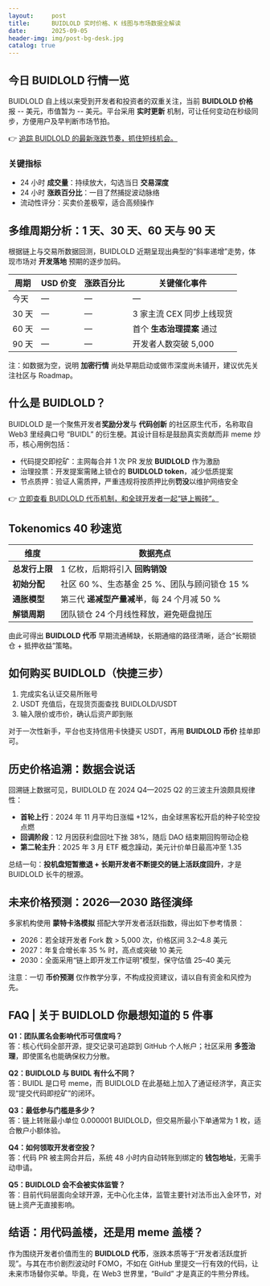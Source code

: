 ```yaml
---
layout:     post
title:      BUIDLOLD 实时价格、K 线图与市场数据全解读
date:       2025-09-05
header-img: img/post-bg-desk.jpg
catalog: true
---
```


## 今日 BUIDLOLD 行情一览
BUIDLOLD 自上线以来受到开发者和投资者的双重关注，当前 **BUIDLOLD 价格** 报 -- 美元，市值暂为 -- 美元。平台采用 **实时更新** 机制，可让任何变动在秒级同步，方便用户及早判断市场节拍。

👉 [追踪 BUIDLOLD 的最新涨跌节奏，抓住短线机会。](https://okxdog.com/)

### 关键指标
- 24 小时 **成交量**：持续放大，勾选当日 **交易深度**
- 24 小时 **涨跌百分比**：一目了然捕捉波动脉络  
- 流动性评分：买卖价差极窄，适合高频操作  

## 多维周期分析：1 天、30 天、60 天与 90 天
根据链上与交易所数据回测，BUIDLOLD 近期呈现出典型的“斜率递增”走势，体现市场对 **开发落地** 预期的逐步加码。

| 周期 | USD 价变 | 涨跌百分比 | 关键催化事件 |
|---|---|---|---|
| 今天 | — | — | — |
| 30 天 | — | — | 3 家主流 CEX 同步上线现货 |
| 60 天 | — | — | 首个 **生态治理提案** 通过 |
| 90 天 | — | — | 开发者人数突破 5,000 |

注：如数据为空，说明 **加密行情** 尚处早期启动或做市深度尚未铺开，建议优先关注社区与 Roadmap。

## 什么是 BUIDLOLD？
BUIDLOLD 是一个聚焦开发者**奖励分发**与 **代码创新** 的社区原生代币，名称取自 Web3 里经典口号 “BUIDL” 的衍生梗。其设计目标是鼓励真实贡献而非 meme 炒币，核心用例包括：

- 代码提交即挖矿：主网每合并 1 次 PR 发放 **BUIDLOLD** 作为激励  
- 治理投票：开发提案需赌上锁仓的 **BUIDLOLD token**，减少低质提案  
- 节点质押：验证人需质押，严重违规将按质押比例**罚没**以维护网络安全  

👉 [立即查看 BUIDLOLD 代币机制，和全球开发者一起“链上搬砖”。](https://okxdog.com/)

## Tokenomics 40 秒速览
| 维度 | 数据亮点 |
|---|---|
| **总发行上限** | 1 亿枚，后期将引入 **回购销毁** |
| **初始分配** | 社区 60 %、生态基金 25 %、团队与顾问锁仓 15 % |
| **通胀模型** | 第三代 **递减型产量减半**，每 24 个月减 50 % |
| **解锁周期** | 团队锁仓 24 个月线性释放，避免砸盘抛压 |

由此可得出 **BUIDLOLD 代币** 早期流通稀缺，长期通缩的路径清晰，适合“长期锁仓 + 抵押收益”策略。

## 如何购买 BUIDLOLD（快捷三步）
1. 完成实名认证交易所账号  
2. USDT 充值后，在现货页面查找 BUIDLOLD/USDT  
3. 输入限价或市价，确认后资产即到账  

对于一次性新手，平台也支持信用卡快捷买 USDT，再用 **BUIDLOLD 币价** 挂单即可。

## 历史价格追溯：数据会说话
回溯链上数据可见，BUIDLOLD 在 2024 Q4—2025 Q2 的三波主升浪颇具规律性：

- **首轮上行**：2024 年 11 月平均日涨幅 +12%，由全球黑客松开启的种子轮空投点燃  
- **回调阶段**：12 月因获利盘回吐下挫 38%，随后 DAO 结束期回购带动企稳  
- **第二轮主升**：2025 年 3 月 ETF 概念躁动，美元计价单日最高冲至 1.35  

总结一句：**投机盘短暂撤退 + 长期开发者不断提交的链上活跃度回升**，才是 BUIDLOLD 长牛的根源。

## 未来价格预测：2026—2030 路径演绎
多家机构使用 **蒙特卡洛模拟** 搭配大学开发者活跃指数，得出如下参考情景：

- 2026：若全球开发者 Fork 数 > 5,000 次，价格区间 3.2–4.8 美元  
- 2027：年复合增长率 35 % 时，高点或突破 10 美元  
- 2030：全面采用“链上即开发工作证明”模型，保守估值 25–40 美元  

注意：一切 **币价预测** 仅作教学分享，不构成投资建议，请以自有资金和风控为先。

## FAQ | 关于 BUIDLOLD 你最想知道的 5 件事

**Q1：团队匿名会影响代币可信度吗？**  
答：核心代码全部开源，提交记录可追踪到 GitHub 个人帐户；社区采用 **多签治理**，即使匿名也能确保权力分散。

**Q2：BUIDLOLD 与 BUIDL 有什么不同？**  
答：BUIDL 是口号 meme，而 BUIDLOLD 在此基础上加入了通证经济学，真正实现“提交代码即挖矿”的闭环。

**Q3：最低参与门槛是多少？**  
答：链上转账最小单位 0.000001 BUIDLOLD，但交易所最小下单通常为 1 枚，适合散户小额体验。

**Q4：如何领取开发者空投？**  
答：代码 PR 被主网合并后，系统 48 小时内自动转账到绑定的 **钱包地址**，无需手动申请。

**Q5：BUIDLOLD 会不会被实体监管？**  
答：目前代码层面向全球开源，无中心化主体，监管主要针对法币出入金环节，对链上资产无直接影响。

## 结语：用代码盖楼，还是用 meme 盖楼？
作为围绕开发者价值而生的 **BUIDLOLD 代币**，涨跌本质等于“开发者活跃度折现”。与其在市价剧烈波动时 FOMO，不如在 GitHub 里提交一行有效的代码，让未来市场替你买单。毕竟，在 Web3 世界里，“Build” 才是真正的牛熊分界线。